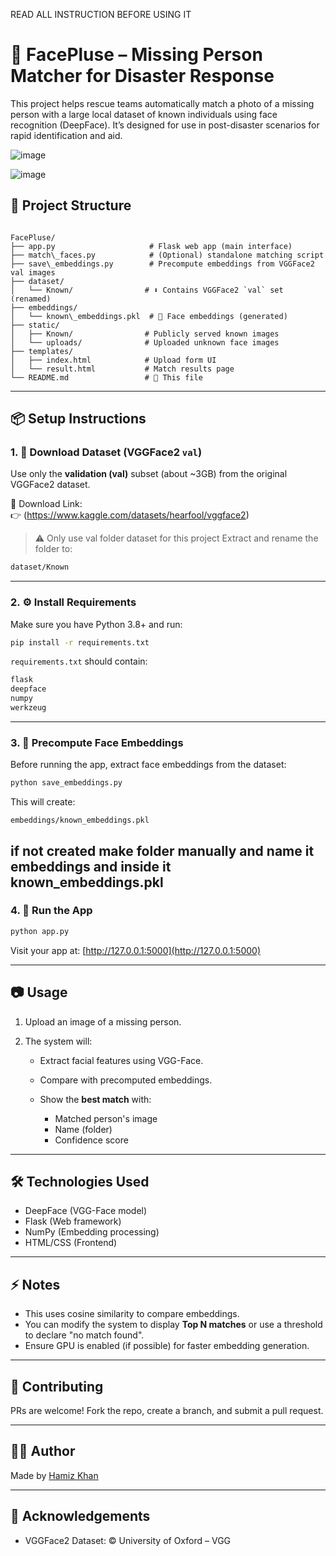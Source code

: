 READ ALL INSTRUCTION BEFORE USING IT 

# 🧠 FacePluse – Missing Person Matcher for Disaster Response

This project helps rescue teams automatically match a photo of a missing person with a large local dataset of known individuals using face recognition (DeepFace). It’s designed for use in post-disaster scenarios for rapid identification and aid.


![image](https://github.com/user-attachments/assets/dbeb4cb9-ec35-4541-b6f7-d9b9423c399e)

![image](https://github.com/user-attachments/assets/1fcb0d9e-904b-4a36-b339-abda13d72ecd)


## 📂 Project Structure

```

FacePluse/
├── app.py                     # Flask web app (main interface)
├── match\_faces.py            # (Optional) standalone matching script
├── save\_embeddings.py        # Precompute embeddings from VGGFace2 val images
├── dataset/
│   └── Known/                # ⬇️ Contains VGGFace2 `val` set (renamed)
├── embeddings/
│   └── known\_embeddings.pkl  # 🧠 Face embeddings (generated)
├── static/
│   ├── Known/                # Publicly served known images
│   └── uploads/              # Uploaded unknown face images
├── templates/
│   ├── index.html            # Upload form UI
│   └── result.html           # Match results page
└── README.md                 # 📘 This file

````

---

## 📦 Setup Instructions

### 1. 🔽 Download Dataset (VGGFace2 `val`)
Use only the **validation (val)** subset (about ~3GB) from the original VGGFace2 dataset.

📁 Download Link:  
👉 (https://www.kaggle.com/datasets/hearfool/vggface2)
> ⚠️ Only use val folder dataset for this project Extract and rename the folder to:  
```bash
dataset/Known
````

---

### 2. ⚙️ Install Requirements

Make sure you have Python 3.8+ and run:

```bash
pip install -r requirements.txt
```

`requirements.txt` should contain:

```txt
flask
deepface
numpy
werkzeug
```

---

### 3. 🧠 Precompute Face Embeddings

Before running the app, extract face embeddings from the dataset:

```bash
python save_embeddings.py
```

This will create:

```
embeddings/known_embeddings.pkl
```
if not created make folder manually and name it embeddings and inside it known_embeddings.pkl
---

### 4. 🚀 Run the App

```bash
python app.py
```

Visit your app at: [http://127.0.0.1:5000](http://127.0.0.1:5000)

---

## 📷 Usage

1. Upload an image of a missing person.
2. The system will:

   * Extract facial features using VGG-Face.
   * Compare with precomputed embeddings.
   * Show the **best match** with:

     * Matched person's image
     * Name (folder)
     * Confidence score

---

## 🛠 Technologies Used

* DeepFace (VGG-Face model)
* Flask (Web framework)
* NumPy (Embedding processing)
* HTML/CSS (Frontend)

---

## ⚡ Notes

* This uses cosine similarity to compare embeddings.
* You can modify the system to display **Top N matches** or use a threshold to declare "no match found".
* Ensure GPU is enabled (if possible) for faster embedding generation.

---

## 🤝 Contributing

PRs are welcome! Fork the repo, create a branch, and submit a pull request.

---

## 🧑‍💻 Author

Made by [Hamiz Khan](https://github.com/Hamizkhan08)

---

## 🧠 Acknowledgements

* VGGFace2 Dataset: © University of Oxford – VGG
